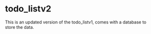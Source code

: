 # todo_listv2
This is an updated version of the todo_listv1, comes with a database to store the data.
